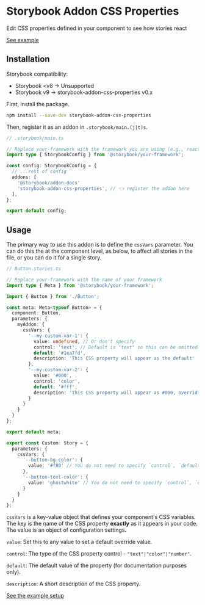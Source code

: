 # Storybook Addon CSS Properties

Edit CSS properties defined in your component to see how stories react

[See example](https://jackdomleo7.github.io/storybook-addon-css-properties)

## Installation

Storybook compatibility:
- Storybook &lt;v8 → Unsupported
- Storybook v9 → storybook-addon-css-properties v0.x

First, install the package.

```sh
npm install --save-dev storybook-addon-css-properties
```

Then, register it as an addon in `.storybook/main.(j|t)s`.

```ts
// .storybook/main.ts

// Replace your-framework with the framework you are using (e.g., react-webpack5, vue3-vite)
import type { StorybookConfig } from '@storybook/your-framework';

const config: StorybookConfig = {
  // ...rest of config
  addons: [
    '@storybook/addon-docs'
    'storybook-addon-css-properties', // 👈 register the addon here
  ],
};

export default config;
```

## Usage

The primary way to use this addon is to define the `cssVars` parameter. You can do this the at the component level, as below, to affect all stories in the file, or you can do it for a single story.

```ts
// Button.stories.ts

// Replace your-framework with the name of your framework
import type { Meta } from '@storybook/your-framework';

import { Button } from './Button';

const meta: Meta<typeof Button> = {
  component: Button,
  parameters: {
    myAddon: {
      cssVars: {
        '--my-custom-var-1': {
          value: undefined, // Or don't specify
          control: 'text', // Default is "text" so this can be omitted
          default: '#1ea7fd',
          description: 'This CSS property will appear as the default'
        },
        '--my-custom-var-2': {
          value: '#000',
          control: 'color',
          default: '#fff',
          description: 'This CSS property will appear as #000, overriding the default'
        }
      }
    }
  }
};

export default meta;

export const Custom: Story = {
  parameters: {
    cssVars: {
      '--button-bg-color': {
        value: '#f80' // You do not need to specify `control`, `default` or `description` again, but you can if you need to
      },
      '--button-text-color': {
        value: 'ghostwhite' // You do not need to specify `control`, `default` or `description` again, but you can if you need to
      }
    }
  }
};
```

`cssVars` is a key-value object that defines your component's CSS variables. The key is the name of the CSS property **exactly** as it appears in your code. The value is an object of configuration settings.

`value`: Set this to any value to set a default override value.

`control`: The type of the CSS property control - `"text"|"color"|"number"`.

`default`: The default value of the property (for documentation purposes only).

`description`: A short description of the CSS property.

[See the example setup](./src/stories/Button.stories.ts)